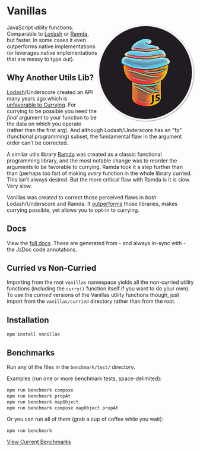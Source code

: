 # Vanillas

<img
  style="display: block; padding: 0; border-radius: 50%; border: 5px solid whitesmoke; box-shadow: 1px 1px 2px lightgray inset, 1px 1px 2px gray;"
  src="https://raw.githubusercontent.com/arizonatribe/vanillas/master/media/logo_sunset.png"
  alt="Vanillas JS"
  width="250"
  height="250"
  align="right"
/>

JavaScript utility functions. Comparable to [Lodash](https://lodash.com) or [Ramda](https://ramdajs.com), but faster. In some cases it even outperforms native implementations (or leverages native implementations that are messy to type out).

## Why Another Utils Lib?

[Lodash](https://lodash.com)/Underscore created an API many years ago which is [unfavorable to Currying](https://www.youtube.com/watch?v=m3svKOdZijA). For currying to be possible you need the _final_ argument to your function to be the data on which you operate (rather than the first arg). And although Lodash/Underscore has an "fp" (functional programming) subset, the fundamental flaw in the argument order can't be corrected.

A similar utils library [Ramda](https://ramdajs.com) was created as a classic functional programming library, and the most notable change was to reorder the arguments to be favorable to currying. Ramda took it a step further than than (perhaps too far) of making _every_ function in the whole library curried. This isn't always desired. But the more critical flaw with Ramda is it is slow. Very slow.

Vanillas was created to correct those perceived flaws in _both_ Lodash/Underscore and Ramda. It [outperforms](https://github.com/arizonatribe/vanillas/blob/master/BENCHMARKS.md) those libraries, makes currying possible, yet allows you to opt-in to currying.

## Docs

View the [full docs](https://arizonatribe.github.io/vanillas/). These are generated from - and always in-sync with - the JsDoc code annotations.

## Curried vs Non-Curried

Importing from the root `vanillas` namespace yields all the non-curried utility functions (including the `curry()` function itself if you want to do your own). To use the _curried_ versions of the Vanillas utility functions though, just import from the `vanillas/curried` directory rather than from the root.

## Installation

```
npm install vanillas
```

## Benchmarks

Run any of the files in the `benchmark/test/` directory.

Examples (run one or more benchmark tests, space-delimited):
```
npm run benchmark compose
npm run benchmark propAt
npm run benchmark mapObject
npm run benchmark compose mapObject propAt
```

Or you can run all of them (grab a cup of coffee while you wait):

```
npm run benchmark
```

[View Current Benchmarks](https://github.com/arizonatribe/vanillas/blob/master/BENCHMARKS.md)
